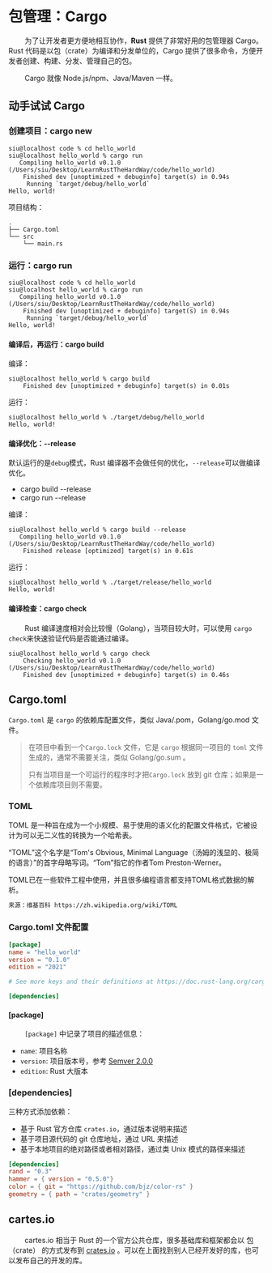 # 包管理：Cargo



&#8195;&#8195; 为了让开发者更方便地相互协作，**Rust** 提供了非常好用的包管理器 Cargo。Rust 代码是以包（crate）为编译和分发单位的，Cargo 提供了很多命令，方便开发者创建、构建、分发、管理自己的包。

&#8195;&#8195; Cargo 就像 Node.js/npm、Java/Maven 一样。

## 动手试试 Cargo

### 创建项目：cargo new

```shell
siu@localhost code % cd hello_world 
siu@localhost hello_world % cargo run
   Compiling hello_world v0.1.0 (/Users/siu/Desktop/LearnRustTheHardWay/code/hello_world)
    Finished dev [unoptimized + debuginfo] target(s) in 0.94s
     Running `target/debug/hello_world`
Hello, world!
```

项目结构：

```shell
.
├── Cargo.toml
└── src
    └── main.rs
```



### 运行：cargo run

```shell
siu@localhost code % cd hello_world 
siu@localhost hello_world % cargo run
   Compiling hello_world v0.1.0 (/Users/siu/Desktop/LearnRustTheHardWay/code/hello_world)
    Finished dev [unoptimized + debuginfo] target(s) in 0.94s
     Running `target/debug/hello_world`
Hello, world!
```

#### 编译后，再运行：cargo build

编译：

```shell
siu@localhost hello_world % cargo build
    Finished dev [unoptimized + debuginfo] target(s) in 0.01s
```

运行：

```shell
siu@localhost hello_world % ./target/debug/hello_world 
Hello, world!
```

#### 编译优化：--release

默认运行的是`debug`模式，Rust 编译器不会做任何的优化，`--release`可以做编译优化。

- cargo build --release
- cargo run --release

编译：

```shell
siu@localhost hello_world % cargo build --release
   Compiling hello_world v0.1.0 (/Users/siu/Desktop/LearnRustTheHardWay/code/hello_world)
    Finished release [optimized] target(s) in 0.61s
```

运行：

```shell
siu@localhost hello_world % ./target/release/hello_world 
Hello, world!
```

#### 编译检查：cargo check

&#8195;&#8195; Rust 编译速度相对会比较慢（Golang），当项目较大时，可以使用 `cargo check`来快速验证代码是否能通过编译。

```shell
siu@localhost hello_world % cargo check
    Checking hello_world v0.1.0 (/Users/siu/Desktop/LearnRustTheHardWay/code/hello_world)
    Finished dev [unoptimized + debuginfo] target(s) in 0.46s
```

## Cargo.toml

`Cargo.toml`  是 `cargo` 的依赖库配置文件，类似 Java/.pom，Golang/go.mod 文件。

> 在项目中看到一个`Cargo.lock` 文件，它是 `cargo` 根据同一项目的 `toml` 文件生成的，通常不需要关注，类似 Golang/go.sum 。
>
> 只有当项目是一个可运行的程序时才把`Cargo.lock` 放到 git 仓库；如果是一个依赖库项目则不需要。

### TOML

TOML 是一种旨在成为一个小规模、易于使用的语义化的配置文件格式，它被设计为可以无二义性的转换为一个哈希表。

“TOML”这个名字是“Tom's Obvious, Minimal Language（汤姆的浅显的、极简的语言）”的首字母略写词。“Tom”指它的作者Tom Preston-Werner。

TOML已在一些软件工程中使用，并且很多编程语言都支持TOML格式数据的解析。

```txt
来源：维基百科 https://zh.wikipedia.org/wiki/TOML
```

### Cargo.toml 文件配置

```toml
[package]
name = "hello_world"
version = "0.1.0"
edition = "2021"

# See more keys and their definitions at https://doc.rust-lang.org/cargo/reference/manifest.html

[dependencies]
```

#### [package]

&#8195;&#8195; `[package]` 中记录了项目的描述信息：

- `name`: 项目名称
- `version`: 项目版本号，参考 [Semver 2.0.0](https://semver.org/lang/zh-CN/)
- `edition`: Rust 大版本

### [dependencies]

三种方式添加依赖：

- 基于 Rust 官方仓库 `crates.io`，通过版本说明来描述
- 基于项目源代码的 git 仓库地址，通过 URL 来描述
- 基于本地项目的绝对路径或者相对路径，通过类 Unix 模式的路径来描述

```toml
[dependencies]
rand = "0.3"
hammer = { version = "0.5.0"}
color = { git = "https://github.com/bjz/color-rs" }
geometry = { path = "crates/geometry" }
```

## cartes.io

&#8195;&#8195; cartes.io 相当于 Rust 的一个官方公共仓库，很多基础库和框架都会以 包（crate） 的方式发布到 [crates.io](https://crates.io/) 。可以在上面找到别人已经开发好的库，也可以发布自己的开发的库。